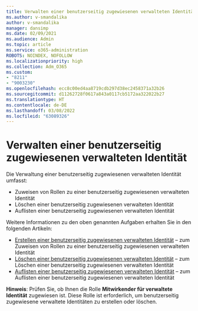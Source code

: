 ```yaml
---
title: Verwalten einer benutzerseitig zugewiesenen verwalteten Identität
ms.author: v-smandalika
author: v-smandalika
manager: dansimp
ms.date: 02/09/2021
ms.audience: Admin
ms.topic: article
ms.service: o365-administration
ROBOTS: NOINDEX, NOFOLLOW
ms.localizationpriority: high
ms.collection: Adm_O365
ms.custom:
- "8211"
- "9003230"
ms.openlocfilehash: ecc8c00ed4aa8719cdb297d38ec2458371a32b26
ms.sourcegitcommit: d11262728f0617a843a0117cb5172aa322022b27
ms.translationtype: HT
ms.contentlocale: de-DE
ms.lasthandoff: 03/08/2022
ms.locfileid: "63089326"
---
```

# <a name="manage-a-user-assigned-managed-identity"></a>Verwalten einer benutzerseitig zugewiesenen verwalteten Identität

Die Verwaltung einer benutzerseitig zugewiesenen verwalteten Identität umfasst:

- Zuweisen von Rollen zu einer benutzerseitig zugewiesenen verwalteten Identität
- Löschen einer benutzerseitig zugewiesenen verwalteten Identität
- Auflisten einer benutzerseitig zugewiesenen verwalteten Identität

Weitere Informationen zu den oben genannten Aufgaben erhalten Sie in den folgenden Artikeln:

- [Erstellen einer benutzerseitig zugewiesenen verwalteten Identität](https://docs.microsoft.com/azure/active-directory/managed-identities-azure-resources/how-to-manage-ua-identity-portal) – zum Zuweisen von Rollen zu einer benutzerseitig zugewiesenen verwalteten Identität
- [Löschen einer benutzerseitig zugewiesenen verwalteten Identität](https://docs.microsoft.com/azure/active-directory/managed-identities-azure-resources/how-to-manage-ua-identity-portal) – zum Löschen einer benutzerseitig zugewiesenen verwalteten Identität
- [Auflisten einer benutzerseitig zugewiesenen verwalteten Identität](https://docs.microsoft.com/azure/active-directory/managed-identities-azure-resources/how-to-manage-ua-identity-portal) – zum Auflisten einer benutzerseitig zugewiesenen verwalteten Identität

**Hinweis**: Prüfen Sie, ob Ihnen die Rolle **Mitwirkender für verwaltete Identität** zugewiesen ist. Diese Rolle ist erforderlich, um benutzerseitig zugewiesene verwaltete Identitäten zu erstellen oder löschen.
